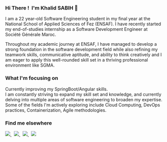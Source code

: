### Hi There !&nbsp;  I'm Khalid SABIH 👋

I am a 22 year-old Software Engineering student in my final year at the National School of Applied Sciences of Fez (ENSAF). I have recently started my end-of-studies internship as a Software Development Engineer at Société Générale Maroc.

Throughout my academic journey at ENSAF, I have managed to develop a strong foundation in the software development field while also refining my teamwork skills, communicative aptitude, and ability to think creatively and I am eager to apply this well-rounded skill set in a thriving professional environment like SGMA. 

### What I'm focusing on

Currently improving my SpringBoot/Angular skills. </br>
I am constantly striving to expand my skill set and knowledge, and currently delving into multiple areas of software engineering to broaden my expertise. Some of the fields I'm actively exploring include Cloud Computing, DevOps practices, Containerization, Agile methodologies.

### Find me elsewhere

<a href="https://www.linkedin.com/in/khalid-sabih-3569b9210/" target="_blank">
<img src="https://img.shields.io/badge/LinkedIn-0077B5?style=for-the-badge&logo=linkedin&logoColor=white" />
</a>
&nbsp; 
<a href="https://www.facebook.com/khalide.sabih" target="_blank">
<img src="https://img.shields.io/badge/Facebook-1877F2?style=for-the-badge&logo=facebook&logoColor=white" />
</a>
&nbsp;
<a href="https://www.hackerrank.com/khalidsabih001" target="_blank">
<img src="https://img.shields.io/badge/HackerRank-2EC866?style=for-the-badge&logo=hackerrank&logoColor=white" />
</a>
&nbsp;
<a href="https://www.instagram.com/khalid_sabih_/" target="_blank">
<img src="https://img.shields.io/badge/Instagram-E4405F?style=for-the-badge&logo=instagram&logoColor=white" />
</a>


